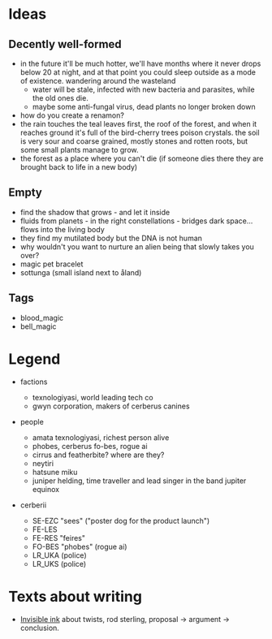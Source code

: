 # Ideas



## Decently well-formed

- in the future it'll be much hotter, we'll have months where it never drops below 20 at night, and at that point you could sleep outside as a mode of existence. wandering around the wasteland
    - water will be stale, infected with new bacteria and parasites, while the old ones die.
    - maybe some anti-fungal virus, dead plants no longer broken down
- how do you create a renamon?
- the rain touches the teal leaves first, the roof of the forest, and when it reaches ground it's full of the bird-cherry trees poison crystals. the soil is very sour and coarse grained, mostly stones and rotten roots, but some small plants manage to grow.
- the forest as a place where you can't die (if someone dies there they are brought back to life in a new body)

## Empty

- find the shadow that grows - and let it inside
- fluids from planets - in the right constellations - bridges dark space... flows into the living body
- they find my mutilated body but the DNA is not human
- why wouldn't you want to nurture an alien being that slowly takes you over?
- magic pet bracelet
- sottunga (small island next to åland)

## Tags

- blood_magic
- bell_magic

# Legend

- factions
    - texnologiyasi, world leading tech co
    - gwyn corporation, makers of cerberus canines

- people
    - amata texnologiyasi, richest person alive
    - phobes, cerberus fo-bes, rogue ai
    - cirrus and featherbite? where are they?
    - neytiri
    - hatsune miku
    - juniper helding, time traveller and lead singer in the band jupiter equinox

- cerberii
    - SE-EZC "sees" ("poster dog for the product launch")
    - FE-LES
    - FE-RES "feires"
    - FO-BES "phobes" (rogue ai)
    - LR_UKA (police)
    - LR_UKS (police)

# Texts about writing

- [Invisible ink](https://invisibleinkblog.blogspot.com/2010/07/my-own-sixth-sense-why-shyamalan-is-not.html) about twists, rod sterling, proposal -> argument -> conclusion.